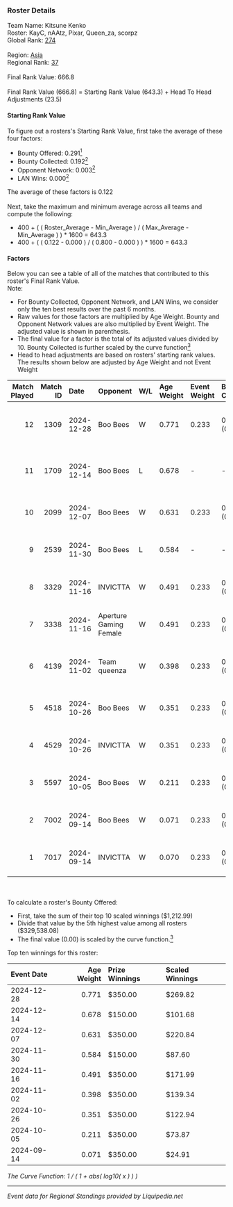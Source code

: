 ### Roster Details<br />
Team Name: Kitsune Kenko<br />
Roster: KayC, nAAtz, Pixar, Queen_za, scorpz<br />
Global Rank: [274](../standings_global.md)<br />
<br />
Region: [Asia]( ../standings_asia.md)<br />
Regional Rank: [37]( ../standings_asia.md)<br />
<br />
Final Rank Value:  666.8<br />
<br />
Final Rank Value (666.8) = Starting Rank Value (643.3) + Head To Head Adjustments (23.5)<br />

#### Starting Rank Value<br />
To figure out a rosters's Starting Rank Value, first take the average of these four factors:<br />
- Bounty Offered: 0.291[<sup>1</sup>](#table2)
- Bounty Collected: 0.192[<sup>2</sup>](#table1)
- Opponent Network: 0.003[<sup>2</sup>](#table1)
- LAN Wins: 0.000[<sup>2</sup>](#table1)

The average of these factors is 0.122<br />
<br />
Next, take the maximum and minimum average across all teams and compute the following:<br />
- 400 + ( ( Roster_Average - Min_Average ) / ( Max_Average - Min_Average ) ) * 1600 = 643.3
- 400 + ( ( 0.122 - 0.000 ) / ( 0.800 - 0.000 ) ) * 1600 = 643.3


#### Factors<br />
Below you can see a table of all of the matches that contributed to this roster's Final Rank Value.<br />
Note:<br />

- For Bounty Collected, Opponent Network, and LAN Wins, we consider only the ten best results over the past 6 months.
- Raw values for those factors are multiplied by Age Weight. Bounty and Opponent Network values are also multiplied by Event Weight. The adjusted value is shown in parenthesis.
- The final value for a factor is the total of its adjusted values divided by 10. Bounty Collected is further scaled by the curve function[<sup>3</sup>](#curveFunction)
- Head to head adjustments are based on rosters' starting rank values. The results shown below are adjusted by Age Weight and not Event Weight
<span id="table1"></span><br />


| Match Played | Match ID | Date       | Opponent               | W/L | Age Weight | Event Weight | Bounty Collected | Opponent Network | LAN Wins  | H2H Adj. | Roster                               |
| -: | -: | :- | :- | :- | :- | :- | :- | :- | :- | -: | :- |
|           12 |     1309 | 2024-12-28 | Boo Bees               | W   | 0.771      | 0.233        | 0.001 (0.000)    | 0.052 (0.009)    | 0 (0.000) |    11.26 | KayC, nAAtz, Pixar, Queen_za, scorpz |
|           11 |     1709 | 2024-12-14 | Boo Bees               | L   | 0.678      | -            | -                | -                | -         |   -11.98 | Cjay, KayC, Pixar, Queen_za, S1R3N   |
|           10 |     2099 | 2024-12-07 | Boo Bees               | W   | 0.631      | 0.233        | 0.001 (0.000)    | 0.052 (0.008)    | 0 (0.000) |     9.49 | KayC, mu, nAAtz, Pixar, scorpz       |
|            9 |     2539 | 2024-11-30 | Boo Bees               | L   | 0.584      | -            | -                | -                | -         |    -9.82 | KayC, mu, nAAtz, Pixar, scorpz       |
|            8 |     3329 | 2024-11-16 | INVICTTA               | W   | 0.491      | 0.233        | 0.000 (0.000)    | 0.023 (0.003)    | 0 (0.000) |     4.55 | KayC, mu, nAAtz, Pixar, scorpz       |
|            7 |     3338 | 2024-11-16 | Aperture Gaming Female | W   | 0.491      | 0.233        | 0.000 (0.000)    | 0.000 (0.000)    | 0 (0.000) |     2.90 | KayC, mu, nAAtz, Pixar, scorpz       |
|            6 |     4139 | 2024-11-02 | Team queenza           | W   | 0.398      | 0.233        | 0.000 (0.000)    | 0.000 (0.000)    | 0 (0.000) |     3.74 | KayC, nAAtz, Pixar, Queen_za, scorpz |
|            5 |     4518 | 2024-10-26 | Boo Bees               | W   | 0.351      | 0.233        | 0.001 (0.000)    | 0.048 (0.004)    | 0 (0.000) |     5.02 | Cjay, mu, nAAtz, Pixar, scorpz       |
|            4 |     4529 | 2024-10-26 | INVICTTA               | W   | 0.351      | 0.233        | 0.000 (0.000)    | 0.023 (0.002)    | 0 (0.000) |     3.43 | Cjay, mu, nAAtz, Pixar, scorpz       |
|            3 |     5597 | 2024-10-05 | Boo Bees               | W   | 0.211      | 0.233        | 0.001 (0.000)    | 0.048 (0.002)    | 0 (0.000) |     3.10 | Graceyy, KayC, mu, nAAtz, scorpz     |
|            2 |     7002 | 2024-09-14 | Boo Bees               | W   | 0.071      | 0.233        | 0.001 (0.000)    | 0.052 (0.001)    | 0 (0.000) |     1.14 | KayC, mu, nAAtz, Pixar, scorpz       |
|            1 |     7017 | 2024-09-14 | INVICTTA               | W   | 0.070      | 0.233        | 0.000 (0.000)    | 0.023 (0.000)    | 0 (0.000) |     0.71 | KayC, mu, nAAtz, Pixar, scorpz       |

<br />
<span id="table2"></span><br />
To calculate a roster's Bounty Offered:<br />

- First, take the sum of their top 10 scaled winnings ($1,212.99)
- Divide that value by the 5th highest value among all rosters ($329,538.08)
- The final value (0.00) is scaled by the curve function.[<sup>3</sup>](#curveFunction)

Top ten winnings for this roster:<br />

| Event Date | Age Weight | Prize Winnings | Scaled Winnings |
| :- | -: | :- | :- |
| 2024-12-28 |      0.771 | $350.00        | $269.82         |
| 2024-12-14 |      0.678 | $150.00        | $101.68         |
| 2024-12-07 |      0.631 | $350.00        | $220.84         |
| 2024-11-30 |      0.584 | $150.00        | $87.60          |
| 2024-11-16 |      0.491 | $350.00        | $171.99         |
| 2024-11-02 |      0.398 | $350.00        | $139.34         |
| 2024-10-26 |      0.351 | $350.00        | $122.94         |
| 2024-10-05 |      0.211 | $350.00        | $73.87          |
| 2024-09-14 |      0.071 | $350.00        | $24.91          |


<span id="curveFunction"></span>_The Curve Function: 1 / ( 1 + abs( log10( x ) ) )_<br />

---
_Event data for Regional Standings provided by Liquipedia.net_<br />
